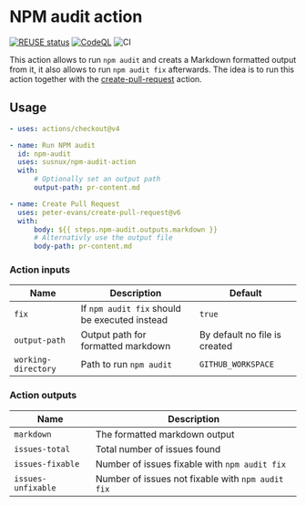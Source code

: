 <!--
  - SPDX-FileCopyrightText: 2024 Nextcloud GmbH and Nextcloud contributors
  - SPDX-License-Identifier: MIT
-->
# NPM audit action
[![REUSE status](https://api.reuse.software/badge/github.com/nextcloud-libraries/npm-audit-action)](https://api.reuse.software/info/github.com/nextcloud-libraries/npm-audit-action)
[![CodeQL](https://github.com/susnux/npm-audit-action/actions/workflows/codeql-analysis.yml/badge.svg?branch=main&event=push)](https://github.com/susnux/npm-audit-action/actions/workflows/codeql-analysis.yml)
![CI](https://github.com/susnux/npm-audit-action/actions/workflows/ci.yml/badge.svg)

<!-- ![Coverage](./badges/coverage.svg) -->

This action allows to run `npm audit` and creats a Markdown formatted output from it, it also allows to run `npm audit fix` afterwards.
The idea is to run this action together with the [create-pull-request](https://github.com/marketplace/actions/create-pull-request) action.

## Usage

```yaml
- uses: actions/checkout@v4

- name: Run NPM audit
  id: npm-audit
  uses: susnux/npm-audit-action
  with:
      # Optionally set an output path
      output-path: pr-content.md

- name: Create Pull Request
  uses: peter-evans/create-pull-request@v6
  with:
      body: ${{ steps.npm-audit.outputs.markdown }}
      # Alternativly use the output file
      body-path: pr-content.md
```

### Action inputs

| Name                | Description                                   | Default                       |
| ------------------- | --------------------------------------------- | ----------------------------- |
| `fix`               | If `npm audit fix` should be executed instead | `true`                        |
| `output-path`       | Output path for formatted markdown            | By default no file is created |
| `working-directory` | Path to run `npm audit`                       | `GITHUB_WORKSPACE`            |

### Action outputs

| Name               | Description                                       |
| ------------------ | ------------------------------------------------- |
| `markdown`         | The formatted markdown output                     |
| `issues-total`     | Total number of issues found                      |
| `issues-fixable`   | Number of issues fixable with `npm audit fix`     |
| `issues-unfixable` | Number of issues not fixable with `npm audit fix` |
